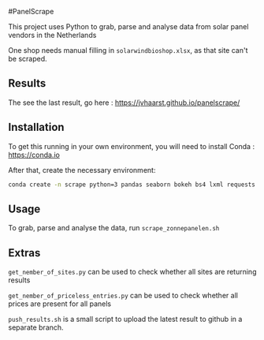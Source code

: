 #PanelScrape

This project uses Python to grab, parse and analyse data from solar panel vendors in the Netherlands

One shop needs manual filling in `````solarwindbioshop.xlsx`````, as that site can't be scraped.

## Results
The see the last result, go here : https://jvhaarst.github.io/panelscrape/

## Installation
To get this running in your own environment, you will need to install Conda : https://conda.io

After that, create the necessary environment:
```bash
conda create -n scrape python=3 pandas seaborn bokeh bs4 lxml requests xlrd openpyxl
```

## Usage

To grab, parse and analyse the data, run `````scrape_zonnepanelen.sh`````

## Extras

`````get_nember_of_sites.py````` can be used to check whether all sites are returning results

`````get_nember_of_priceless_entries.py````` can be used to check whether all prices are present for all panels

`````push_results.sh````` is a small script to upload the latest result to github in a separate branch.
